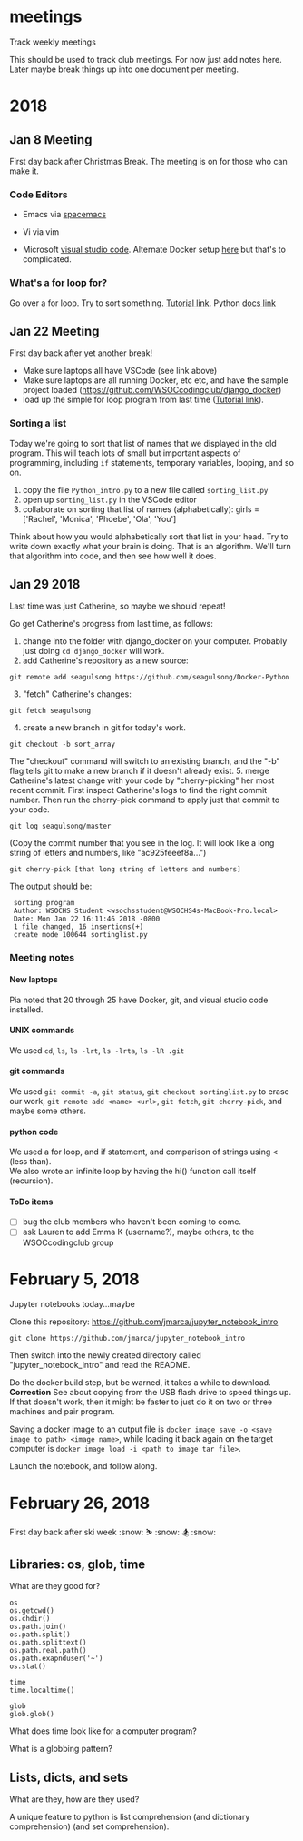 # meetings
Track weekly meetings

This should be used to track club meetings.  For now just add notes here.  Later maybe break things up into one document per meeting.

# 2018

## Jan 8 Meeting

First day back after Christmas Break.  The meeting is on for those who can make it.

### Code Editors

* Emacs via [spacemacs](https://github.com/syl20bnr/spacemacs/tree/develop/layers/%2Bdistributions/spacemacs-docker)

* Vi via vim

* Microsoft [visual studio code](https://code.visualstudio.com/Download).  Alternate Docker setup [here](https://hub.docker.com/r/jess/vscode/) but that's to complicated.

### What's a for loop for?

Go over a for loop.  Try to sort something. [Tutorial link](https://tutorial.djangogirls.org/en/python_introduction/#loops).  Python [docs link](https://docs.python.org/3/reference/compound_stmts.html#the-for-statement)

## Jan 22 Meeting

First day back after yet another break!

* Make sure laptops all have VSCode (see link above)
* Make sure laptops are all running Docker, etc etc, and have the sample project loaded (https://github.com/WSOCcodingclub/django_docker)
* load up the simple for loop program from last time ([Tutorial link](https://tutorial.djangogirls.org/en/python_introduction/#loops)).

### Sorting a list

Today we're going to sort that list of names that we displayed in the old program.  This will teach lots of small but important aspects of programming, including `if` statements, temporary variables, looping, and so on.

1. copy the file `Python_intro.py` to a new file called `sorting_list.py`
2. open up `sorting_list.py` in the VSCode editor
3. collaborate on sorting that list of names (alphabetically):
    girls = ['Rachel', 'Monica', 'Phoebe', 'Ola', 'You']
    
Think about how you would alphabetically sort that list in your head.  Try to write down exactly what your brain is doing.  That is an algorithm.  We'll turn that algorithm into code, and then see how well it does.

## Jan 29 2018

Last time was just Catherine, so maybe we should repeat!

Go get Catherine's progress from last time, as follows:

1. change into the folder with django_docker on your computer.  Probably just doing `cd django_docker` will work.
2. add Catherine's repository as a new source:
```
git remote add seagulsong https://github.com/seagulsong/Docker-Python
```
3. "fetch" Catherine's changes:
```
git fetch seagulsong
```
4. create a new branch in git for today's work.  
```
git checkout -b sort_array
```
The "checkout" command will switch to an existing branch, and the "-b" flag tells git to make a new branch if it doesn't already exist.
5. merge Catherine's latest change with your code by "cherry-picking" her most recent commit.  First inspect Catherine's logs to find the right commit number. Then run the cherry-pick command to apply just that commit to your code.
```
git log seagulsong/master
```

(Copy the commit number that you see in the log.  It will look like a long string of letters and numbers, like "ac925feeef8a...")

```
git cherry-pick [that long string of letters and numbers]
```

The output should be:

```
 sorting program
 Author: WSOCHS Student <wsochsstudent@WSOCHS4s-MacBook-Pro.local>
 Date: Mon Jan 22 16:11:46 2018 -0800
 1 file changed, 16 insertions(+)
 create mode 100644 sortinglist.py
```

### Meeting notes

#### New laptops

Pia noted that 20 through 25 have Docker, git, and visual studio code installed.

#### UNIX commands

We used `cd`, `ls`, `ls -lrt`, `ls -lrta`, `ls -lR .git`

#### git commands

We used `git commit -a`, `git status`, `git checkout sortinglist.py` to erase our work, 
`git remote add <name> <url>`, `git fetch`, `git cherry-pick`, and maybe some others.

#### python code

We used a for loop, and if statement, and comparison of strings using < (less than).  
We also wrote an infinite loop by having the hi() function call itself (recursion).

#### ToDo items

- [ ] bug the club members who haven't been coming to come.  
- [ ] ask Lauren to add Emma K (username?), maybe others, to the WSOCcodingclub group

# February 5, 2018

Jupyter notebooks today...maybe

Clone this repository: https://github.com/jmarca/jupyter_notebook_intro

```
git clone https://github.com/jmarca/jupyter_notebook_intro
```

Then switch into the newly created directory called "jupyter_notebook_intro" and read the README.

Do the docker build step, but be warned, it takes a while to download. **Correction** See about copying from the USB flash drive to speed things up. If that doesn't work, then it might be faster to just do it on two or three machines and pair program.  

Saving a docker image to an output file is `docker image save -o <save image to path> <image name>`, while loading it back again on the target computer is `docker image load -i <path to image tar file>`.

Launch the notebook, and follow along.

# February 26, 2018 

First day back after ski week :snow: :skier: :snow: :snowboarder: :snow: 

## Libraries:  os, glob, time

What are they good for?

```
os
os.getcwd()
os.chdir()
os.path.join()
os.path.split()
os.path.splittext()
os.path.real.path()
os.path.exapnduser('~')
os.stat()

time
time.localtime()

glob
glob.glob()
```

What does time look like for a computer program?

What is a globbing pattern?


## Lists, dicts, and sets

What are they, how are they used?

A unique feature to python is list comprehension (and dictionary comprehension)  (and set comprehension).
